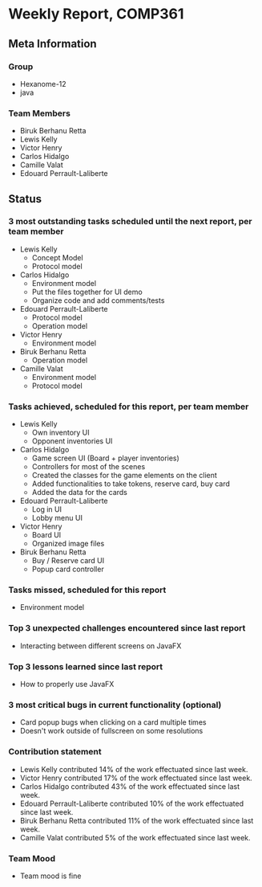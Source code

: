 # Weekly Report, COMP361

## Meta Information

### Group

 * Hexanome-12
 * java

### Team Members

 * Biruk Berhanu Retta
 * Lewis Kelly
 * Victor Henry
 * Carlos Hidalgo
 * Camille Valat
 * Edouard Perrault-Laliberte

## Status

### 3 most outstanding tasks scheduled until the next report, per team member

 * Lewis Kelly
   * Concept Model
   * Protocol model
 * Carlos Hidalgo
   * Environment model
   * Put the files together for UI demo
   * Organize code and add comments/tests
 * Edouard Perrault-Laliberte
   * Protocol model
   * Operation model
 * Victor Henry
   * Environment model
 * Biruk Berhanu Retta
   * Operation model
 * Camille Valat
   * Environment model
   * Protocol model

### Tasks achieved, scheduled for this report, per team member

 * Lewis Kelly
   * Own inventory UI
   * Opponent inventories UI
 * Carlos Hidalgo
   * Game screen UI (Board + player inventories)
   * Controllers for most of the scenes
   * Created the classes for the game elements on the client
   * Added functionalities to take tokens, reserve card, buy card
   * Added the data for the cards
 * Edouard Perrault-Laliberte
   * Log in UI
   * Lobby menu UI
 * Victor Henry
   * Board UI
   * Organized image files
 * Biruk Berhanu Retta
   * Buy / Reserve card UI
   * Popup card controller 
### Tasks missed, scheduled for this report

 * Environment model

### Top 3 unexpected challenges encountered since last report

 * Interacting between different screens on JavaFX

### Top 3 lessons learned since last report

 * How to properly use JavaFX

### 3 most critical bugs in current functionality (optional)

 * Card popup bugs when clicking on a card multiple times
 * Doesn't work outside of fullscreen on some resolutions

### Contribution statement

 * Lewis Kelly contributed 14% of the work effectuated since last week.
 * Victor Henry contributed 17% of the work effectuated since last week.
 * Carlos Hidalgo contributed 43% of the work effectuated since last week.
 * Edouard Perrault-Laliberte contributed 10% of the work effectuated since last week.
 * Biruk Berhanu Retta contributed 11% of the work effectuated since last week.
 * Camille Valat contributed 5% of the work effectuated since last week.

### Team Mood

 * Team mood is fine


